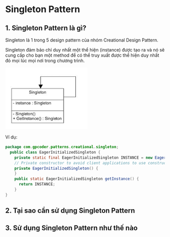 # Singleton Pattern
## 1. Singleton Pattern là gì?

Singleton là 1 trong 5 design pattern của nhóm Creational Design Pattern.

Singleton đảm bảo chỉ duy nhất một thể hiện (instance) được tạo ra và nó sẽ cung cấp cho bạn một method để có thể truy xuất được thể hiện duy nhất đó mọi lúc mọi nơi trong chương trình.

![Singleton Pattern](/design_pattern/Creational/Images/singleton-pattern.png "San Juan Mountains")

Ví dụ:
```java
package com.gpcoder.patterns.creational.singleton;
  public class EagerInitializedSingleton {
    private static final EagerInitializedSingleton INSTANCE = new EagerInitializedSingleton();
    // Private constructor to avoid client applications to use constructor
    private EagerInitializedSingleton() {  
    }
    public static EagerInitializedSingleton getInstance() {
      return INSTANCE;
    }
}
```

## 2. Tại sao cần sử dụng Singleton Pattern
## 3. Sử dụng Singleton Pattern như thế nào

